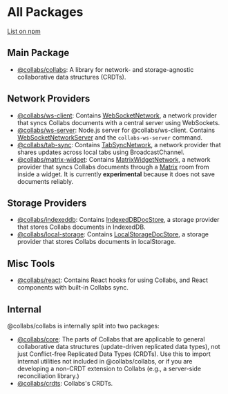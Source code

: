 # All Packages

[List on npm](https://www.npmjs.com/org/collabs)

## Main Package

- [@collabs/collabs](https://www.npmjs.com/package/@collabs/collabs): A library for network- and storage-agnostic collaborative data structures (CRDTs).

## Network Providers

- [@collabs/ws-client](https://www.npmjs.com/package/@collabs/ws-client): Contains [WebSocketNetwork](./api/ws-client/classes/WebSocketNetwork.html), a network provider that syncs Collabs documents with a central server using WebSockets.
- [@collabs/ws-server](https://www.npmjs.com/package/@collabs/ws-server): Node.js server for @collabs/ws-client. Contains [WebSocketNetworkServer](./api/ws-server/classes/WebSocketNetworkServer.html) and the `collabs-ws-server` command.
- [@collabs/tab-sync](https://www.npmjs.com/package/@collabs/tab-sync): Contains [TabSyncNetwork](./api/tab-sync/classes/TabSyncNetwork.html), a network provider that shares updates across local tabs using BroadcastChannel.
- [@collabs/matrix-widget](https://www.npmjs.com/package/@collabs/matrix-widget): Contains [MatrixWidgetNetwork](./api/matrix-widget/classes/MatrixWidgetNetwork.html), a network provider that syncs Collabs documents through a [Matrix](https://matrix.org/) room from inside a widget. It is currently **experimental** because it does not save documents reliably.

## Storage Providers

- [@collabs/indexeddb](https://www.npmjs.com/package/@collabs/indexeddb): Contains [IndexedDBDocStore](./api/indexeddb/classes/IndexedDBDocStore.html), a storage provider that stores Collabs documents in IndexedDB.
- [@collabs/local-storage](https://www.npmjs.com/package/@collabs/local-storage): Contains [LocalStorageDocStore](./api/local-storage/classes/LocalStorageDocStore.html), a storage provider that stores Collabs documents in localStorage.

## Misc Tools

- [@collabs/react](https://www.npmjs.com/package/@collabs/react): Contains React hooks for using Collabs, and React components with built-in Collabs sync.

## Internal

@collabs/collabs is internally split into two packages:

- [@collabs/core](https://www.npmjs.com/package/@collabs/core): The parts of Collabs that are applicable to general collaborative data structures (update-driven replicated data types), not just Conflict-free Replicated Data Types (CRDTs). Use this to import internal utilities not included in @collabs/collabs, or if you are developing a non-CRDT extension to Collabs (e.g., a server-side reconciliation library.)
- [@collabs/crdts](https://www.npmjs.com/package/@collabs/crdts): Collabs's CRDTs.

